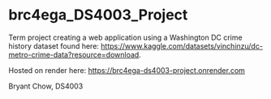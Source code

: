 # brc4ega_DS4003_Project
Term project creating a web application using a Washington DC crime history dataset found here: https://www.kaggle.com/datasets/vinchinzu/dc-metro-crime-data?resource=download.

Hosted on render here: https://brc4ega-ds4003-project.onrender.com

Bryant Chow, DS4003

